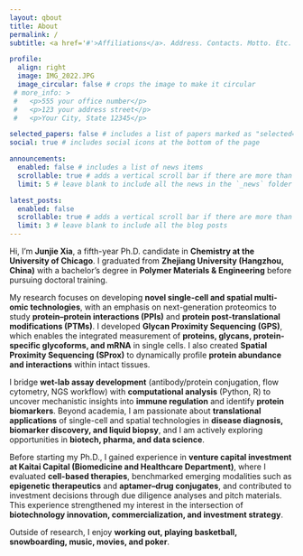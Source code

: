 ```yaml
---
layout: qbout
title: About
permalink: /
subtitle: <a href='#'>Affiliations</a>. Address. Contacts. Motto. Etc.

profile:
  align: right
  image: IMG_2022.JPG
  image_circular: false # crops the image to make it circular
 # more_info: >
 #   <p>555 your office number</p>
 #   <p>123 your address street</p>
 #   <p>Your City, State 12345</p>

selected_papers: false # includes a list of papers marked as "selected={true}"
social: true # includes social icons at the bottom of the page

announcements:
  enabled: false # includes a list of news items
  scrollable: true # adds a vertical scroll bar if there are more than 3 news items
  limit: 5 # leave blank to include all the news in the `_news` folder

latest_posts:
  enabled: false
  scrollable: true # adds a vertical scroll bar if there are more than 3 new posts items
  limit: 3 # leave blank to include all the blog posts
---
```


Hi, I’m **Junjie Xia**, a fifth-year Ph.D. candidate in **Chemistry at the University of Chicago**. I graduated from **Zhejiang University (Hangzhou, China)** with a bachelor’s degree in **Polymer Materials & Engineering** before pursuing doctoral training.  

My research focuses on developing **novel single-cell and spatial multi-omic technologies**, with an emphasis on next-generation proteomics to study **protein–protein interactions (PPIs)** and **protein post-translational modifications (PTMs)**. I developed **Glycan Proximity Sequencing (GPS)**, which enables the integrated measurement of **proteins, glycans, protein-specific glycoforms, and mRNA** in single cells. I also created **Spatial Proximity Sequencing (SProx)** to dynamically profile **protein abundance and interactions** within intact tissues.  

I bridge **wet-lab assay development** (antibody/protein conjugation, flow cytometry, NGS workflow) with **computational analysis** (Python, R) to uncover mechanistic insights into **immune regulation** and identify **protein biomarkers**. Beyond academia, I am passionate about **translational applications** of single-cell and spatial technologies in **disease diagnosis, biomarker discovery, and liquid biopsy**, and I am actively exploring opportunities in **biotech, pharma, and data science**.  

Before starting my Ph.D., I gained experience in **venture capital investment at Kaitai Capital (Biomedicine and Healthcare Department)**, where I evaluated **cell-based therapies**, benchmarked emerging modalities such as **epigenetic therapeutics** and **aptamer–drug conjugates**, and contributed to investment decisions through due diligence analyses and pitch materials. This experience strengthened my interest in the intersection of **biotechnology innovation, commercialization, and investment strategy**.  

Outside of research, I enjoy **working out, playing basketball, snowboarding, music, movies, and poker**.
